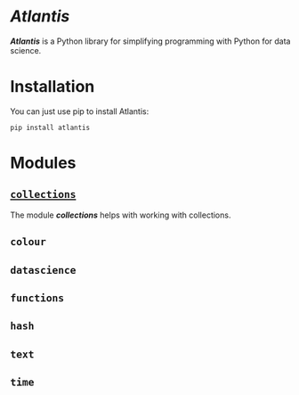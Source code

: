 # ***Atlantis***
***Atlantis*** is a Python library for simplifying programming with Python for data science.

# Installation
You can just use pip to install Atlantis:

`pip install atlantis`

# Modules

## [`collections`](collections.md)
The module ***collections*** helps with working with collections.

## `colour`
## `datascience`
## `functions`
## `hash`
## `text`
## `time`